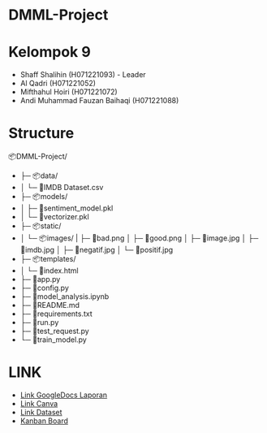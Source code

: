 # DMML-Project

# Kelompok 9
- Shaff Shalihin (H071221093) - Leader
- Al Qadri (H071221052)
- Mifthahul Hoiri (H071221072)
- Andi Muhammad Fauzan Baihaqi (H071221088)

# Structure

📦DMML-Project/
-  ├─ 📦data/
- │  └─ 📜IMDB Dataset.csv
- ├─ 📦models/
- │  ├─ 📜sentiment_model.pkl
- │  └─ 📜vectorizer.pkl
- ├─ 📦static/
- │  └─ 📦images/
  |     ├─ 📜bad.png
  │     ├─ 📜good.png
  │     ├─ 📜image.jpg
  │     ├─ 📜imdb.jpg
  │     ├─ 📜negatif.jpg
  │     └─ 📜positif.jpg
- ├─ 📦templates/
- │  └─ 📜index.html
- ├─ 📜app.py
- ├─ 📜config.py
- ├─ 📜model_analysis.ipynb
- ├─ 📜README.md
- ├─ 📜requirements.txt
- ├─ 📜run.py
- ├─ 📜test_request.py
- └─ 📜train_model.py

 

# LINK 
- [Link GoogleDocs Laporan](https://docs.google.com/document/d/1TVnqlBXHyk6kpmUoGUJ_rBVPX9myTUFeui9mvvBQaKw/edit)
- [Link Canva](https://www.canva.com/design/DAGIB3lu7VQ/XK07LeRy64kijz55Tk-aIA/edit?utm_content=DAGIB3lu7VQ&utm_campaign=designshare&utm_medium=link2&utm_source=sharebutton)
- [Link Dataset](https://www.kaggle.com/datasets/lakshmi25npathi/imdb-dataset-of-50k-movie-reviews)
- [Kanban Board](https://github.com/users/ocaanng/projects/1)
